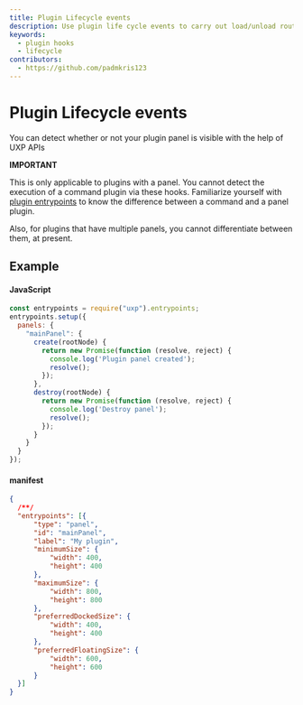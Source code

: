 ```yaml
---
title: Plugin Lifecycle events
description: Use plugin life cycle events to carry out load/unload routines
keywords:
  - plugin hooks
  - lifecycle
contributors:
  - https://github.com/padmkris123
---
```



# Plugin Lifecycle events

You can detect whether or not your plugin panel is visible with the help of UXP APIs

<InlineAlert variant="warning" slots="text1, text2, text3"/>

**IMPORTANT**

This is only applicable to plugins with a panel. You cannot detect the execution of a command plugin via these hooks.
Familiarize yourself with [plugin entrypoints](../../concepts/entry-points/) to know the difference between a command and a panel plugin.

Also, for plugins that have multiple panels, you cannot differentiate between them, at present.


## Example

<CodeBlock slots="heading, code" repeat="2" languages="JavaScript, JSON" />

#### JavaScript

```js
const entrypoints = require("uxp").entrypoints;
entrypoints.setup({
  panels: {
    "mainPanel": {
      create(rootNode) {
        return new Promise(function (resolve, reject) {
          console.log('Plugin panel created');
          resolve();
        });
      },
      destroy(rootNode) {
        return new Promise(function (resolve, reject) {
          console.log('Destroy panel');
          resolve();
        });
      }
    }
  }
});
```

#### manifest

```json
{
  /**/
  "entrypoints": [{
      "type": "panel",
      "id": "mainPanel",
      "label": "My plugin",
      "minimumSize": {
          "width": 400,
          "height": 400
      },
      "maximumSize": {
          "width": 800,
          "height": 800
      },
      "preferredDockedSize": {
          "width": 400,
          "height": 400
      },
      "preferredFloatingSize": {
          "width": 600,
          "height": 600
      }
  }]
}
```

<!--
## Reference material
// TODO add links to API reference
-->
